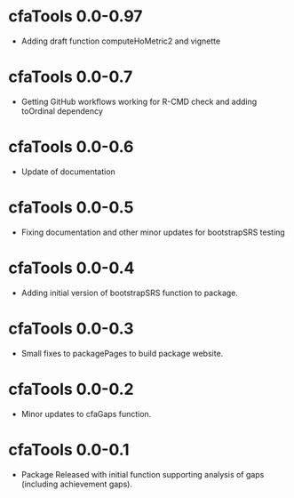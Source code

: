 # cfaTools 0.0-0.97

* Adding draft function computeHoMetric2 and vignette 

# cfaTools 0.0-0.7

* Getting GitHub workflows working for R-CMD check and adding toOrdinal dependency 

# cfaTools 0.0-0.6

* Update of documentation 

# cfaTools 0.0-0.5

* Fixing documentation and other minor updates for bootstrapSRS testing

# cfaTools 0.0-0.4

* Adding initial version of bootstrapSRS function to package.

# cfaTools 0.0-0.3

* Small fixes to packagePages to build package website.

# cfaTools 0.0-0.2

* Minor updates to cfaGaps function.

# cfaTools 0.0-0.1

* Package Released with initial function supporting analysis of gaps (including achievement gaps).
